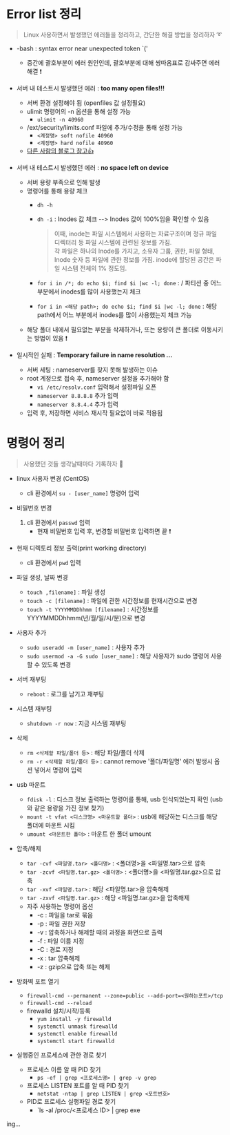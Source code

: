 # Error list 정리
> Linux 사용하면서 발생했던 에러들을 정리하고, 간단한 해결 방법을 정리하자 ➰

+ -bash : syntax error near unexpected token `('
   + 중간에 괄호부분이 에러 원인인데, 괄호부분에 대해 쌍따옴표로 감싸주면 에러 해결 ❗  

+ 서버 내 테스트시 발생했던 에러 : **too many open files!!!**

   + 서버 환경 설정해야 됨 (openfiles 값 설정필요) 
   + ulimit 명령어의 -n 옵션을 통해 설정 가능
      + `ulimit -n 40960`
   + /ext/security/limits.conf 파일에 추가/수정을 통해 설정 가능
      + `<계정명> soft nofile 40960` 
      + `<계정명> hard nofile 40960`  
   + [다른 사람의 블로그 참고👍](https://knoow.tistory.com/220)   

+ 서버 내 테스트시 발생했던 에러 : **no space left on device**   

   + 서버 용량 부족으로 인해 발생
   + 명령어를 통해 용량 체크
      + `dh -h` 
      + `dh -i` : Inodes 값 체크 --> Inodes 값이 100%임을 확인할 수 있음
         > 이때, inode는 파일 시스템에서 사용하는 자료구조이며 정규 파일 디렉터리 등 파일 시스템에 관련된 정보를 가짐.    
         > 각 파일은 하나의 Inode를 가지고, 소유자 그룹, 권한, 파일 형태, Inode 숫자 등 파일에 관한 정보를 가짐.
         > inode에 할당된 공간은 파일 시스템 전체의 1% 정도임.

      + `for i in /*; do echo $i; find $i |wc -l; done` : / 파티션 중 어느 부분에서 inodes를 많이 사용했는지 체크
      + `for i in <해당 path>; do echo $i; find $i |wc -l; done` : 해당 path에서 어느 부분에서 inodes를 많이 사용했는지 체크 가능
   + 해당 폴더 내에서 필요없는 부분을 삭제하거나, 또는 용량이 큰 폴더로 이동시키는 방법이 있음 ❗
   
+ 일시적인 실패 : **Temporary failure in name resolution ...**
   + 서버 세팅 : nameserver를 찾지 못해 발생하는 이슈
   + root 계정으로 접속 후, nameserver 설정을 추가해야 함
      + `vi /etc/resolv.conf` 입력해서 설정파일 오픈
      + `nameserver 8.8.8.8` 추가 입력
      + `nameserver 8.8.4.4` 추가 입력
   + 입력 후, 저장하면 서비스 재시작 필요없이 바로 적용됨


# 명령어 정리
> 사용했던 것들 생각날때마다 기록하자 📝

+ linux 사용자 변경 (CentOS)
   + cli 환경에서 `su - [user_name]` 명령어 입력

+ 비밀번호 변경 
   1. cli 환경에서 `passwd` 입력
      + 현재 비밀번호 입력 후, 변경할 비밀번호 입력하면 끝 ❗

+ 현재 디렉토리 정보 출력(print working directory)
   + cli 환경에서 `pwd` 입력

+ 파일 생성, 날짜 변경
   + `touch ,filename]` : 파일 생성
   + `touch -c [filename]` : 파일에 관한 시간정보를 현재시간으로 변경
   + `touch -t YYYYMMDDhhmm [filename]` : 시간정보를 YYYYMMDDhhmm(년/월/일/시/분)으로 변경

+ 사용자 추가
   + `sudo useradd -m [user_name]` : 사용자 추가    
   + `sudo usermod -a -G sudo [user_name]` : 해당 사용자가 sudo 명령어 사용할 수 있도록 변경   

+ 서버 재부팅
   + `reboot` : 로그를 남기고 재부팅

+ 시스템 재부팅
   + `shutdown -r now` : 지금 시스템 재부팅

+ 삭제
   + `rm <삭제할 파일/폴더 등>` : 해당 파일/폴더 삭제
   + `rm -r <삭제할 파일/폴더 등>` : cannot remove '폴더/파일명' 에러 발생시 옵션 넣어서 명령어 입력

+ usb 마운트
   + `fdisk -l` : 디스크 정보 출력하는 명령어를 통해, usb 인식되었는지 확인 (usb와 같은 용량을 가진 정보 찾기)
   + `mount -t vfat <디스크명> <마운트할 폴더>` : usb에 해당하는 디스크를 해당 폴더에 마운트 시킴
   + `umount <마운트한 폴더>` : 마운트 한 폴더 umount

+ 압축/해제
   + `tar -cvf <파일명.tar> <폴더명>` : <폴더명>을 <파일명.tar>으로 압축 
   + `tar -zcvf <파일명.tar.gz> <폴더명>` : <폴더명>을 <파일명.tar.gz>으로 압축
   + `tar -xvf <파일명.tar>` : 해당 <파일명.tar>을 압축해제
   + `tar -zxvf <파일명.tar.gz>` : 해당 <파일명.tar.gz>을 압축해제
   + 자주 사용하는 명령어 옵션
      + -c : 파일을 tar로 묶음
      + -p : 파일 권한 저장
      + -v : 압축하거나 해제할 때의 과정을 화면으로 출력
      + -f : 파일 이름 지정
      + -C : 경로 지정
      + -x : tar 압축해제
      + -z : gzip으로 압축 또는 해제   

+ 방화벽 포트 열기
   + `firewall-cmd --permanent --zone=public --add-port=<원하는포트>/tcp`
   + `firewall-cmd --reload`
   + firewalld 설치/시작/등록
      + `yum install -y firewalld`
      + `systemctl unmask firewalld`
      + `systemctl enable firewalld`
      + `systemctl start firewalld`   

+ 실행중인 프로세스에 관한 경로 찾기
   + 프로세스 이름 알 때 PID 찾기
      + `ps -ef | grep <프로세스명> | grep -v grep`
   + 프로세스 LISTEN 포트를 알 때 PID 찾기
      + `netstat -ntap | grep LISTEN | grep <포트번호>`
   + PID로 프로세스 실행파일 경로 찾기
      + `ls -al /proc/<프로세스 ID> | grep exe   


ing...


